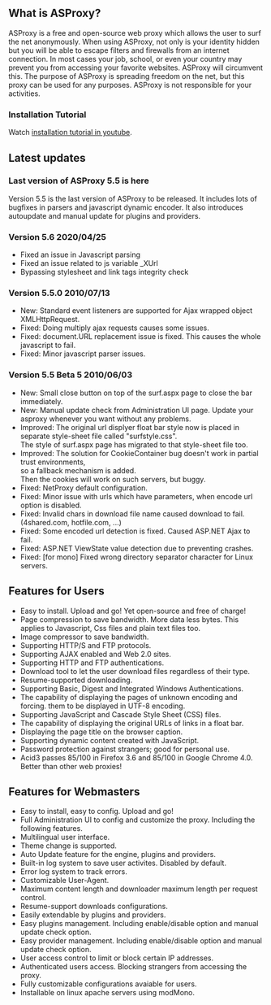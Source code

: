 What is ASProxy?
----------------

ASProxy is a free and open-source web proxy which allows the user to surf the net anonymously. When using ASProxy, not only is your identity hidden but you will be able to escape filters and firewalls from an internet connection. In most cases your job, school, or even your country may prevent you from accessing your favorite websites. ASProxy will circumvent this. The purpose of ASProxy is spreading freedom on the net, but this proxy can be used for any purposes. ASProxy is not responsible for your activities.

### Installation Tutorial

Watch [installation tutorial in youtube](http://www.youtube.com/watch?v=21GP1iS3G2o).

Latest updates
-----------

### Last version of ASProxy 5.5 is here

Version 5.5 is the last version of ASProxy to be released. It includes lots of bugfixes in parsers and javascript dynamic encoder. It also introduces autoupdate and manual update for plugins and providers.


### Version 5.6 2020/04/25

*   Fixed an issue in Javascript parsing
*   Fixed an issue related to js variable _XUrl
*   Bypassing stylesheet and link tags integrity check

### Version 5.5.0 2010/07/13

*   New: Standard event listeners are supported for Ajax wrapped object XMLHttpRequest.
*   Fixed: Doing multiply ajax requests causes some issues.
*   Fixed: document.URL replacement issue is fixed. This causes the whole javascript to fail.
*   Fixed: Minor javascript parser issues.

### Version 5.5 Beta 5 2010/06/03

*   New: Small close button on top of the surf.aspx page to close the bar immediately.
*   New: Manual update check from Administration UI page. Update your asproxy whenever you want without any problems.
*   Improved: The original url displyer float bar style now is placed in separate style-sheet file called "surfstyle.css".  
    The style of surf.aspx page has migrated to that style-sheet file too.
*   Improved: The solution for CookieContainer bug doesn't work in partial trust environments,  
    so a fallback mechanism is added.  
    Then the cookies will work on such servers, but buggy.
*   Fixed: NetProxy default configuration.
*   Fixed: Minor issue with urls which have parameters, when encode url option is disabled.
*   Fixed: Invalid chars in download file name caused download to fail.(4shared.com, hotfile.com, ...)
*   Fixed: Some encoded url detection is fixed. Caused ASP.NET Ajax to fail.
*   Fixed: ASP.NET ViewState value detection due to preventing crashes.
*   Fixed: \[for mono\] Fixed wrong directory separator character for Linux servers.

Features for Users
------------------

*   Easy to install. Upload and go! Yet open-source and free of charge!
*   Page compression to save bandwidth. More data less bytes. This applies to Javascript, Css files and plain text files too.
*   Image compressor to save bandwidth.
*   Supporting HTTP/S and FTP protocols.
*   Supporting AJAX enabled and Web 2.0 sites.
*   Supporting HTTP and FTP authentications.
*   Download tool to let the user download files regardless of their type.
*   Resume-supported downloading.
*   Supporting Basic, Digest and Integrated Windows Authentications.
*   The capability of displaying the pages of unknown encoding and forcing. them to be displayed in UTF-8 encoding.
*   Supporting JavaScript and Cascade Style Sheet (CSS) files.
*   The capability of displaying the original URLs of links in a float bar.
*   Displaying the page title on the browser caption.
*   Supporting dynamic content created with JavaScript.
*   Password protection against strangers; good for personal use.
*   Acid3 passes 85/100 in Firefox 3.6 and 85/100 in Google Chrome 4.0. Better than other web proxies!

Features for Webmasters
-----------------------

*   Easy to install, easy to config. Upload and go!
*   Full Administration UI to config and customize the proxy. Including the following features.
*   Multilingual user interface.
*   Theme change is supported.
*   Auto Update feature for the engine, plugins and providers.
*   Built-in log system to save user activites. Disabled by default.
*   Error log system to track errors.
*   Customizable User-Agent.
*   Maximum content length and downloader maximum length per request control.
*   Resume-support downloads configurations.
*   Easily extendable by plugins and providers.
*   Easy plugins management. Including enable/disable option and manual update check option.
*   Easy provider management. Including enable/disable option and manual update check option.
*   User access control to limit or block certain IP addresses.
*   Authenticated users access. Blocking strangers from accessing the proxy.
*   Fully customizable configurations avaiable for users.
*   Installable on linux apache servers using modMono.
